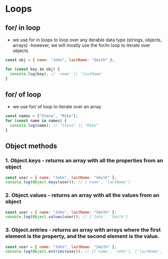 # Loops

## for/ in loop

- we use for in loops to loop over any iterable data type (strings, objects, arrays)
  -however, we will mostly use the for/in loop to iterate over objects

```javascript
const obj = { name: "John", lastName: "Smith" };

for (const key in obj) {
  console.log(key); // 'name' || 'lastName'
}
```

## for/ of loop

- we use for/ of loop to iterate over an array

```javascript
const names = ["Steve", "Mike"];
for (const name in names) {
  console.log(name); // "Steve" || "Mike"
}
```

## Object methods

### 1. Object.keys - returns an array with all the properties from an object

```javascript
const user = { name: "John", lastName: "Smith" };
console.log(Object.keys(user)); // ['name', 'lastName']
```

### 2. Object.values - returns an array with all the values from an object

```javascript
const user = { name: "John", lastName: "Smith" };
console.log(Object.values(user)); // ['John', 'Smith']
```

### 3. Object.entries - returns an array with arrays where the first element is the property, and the second element is the value.

```javascript
const user = { name: "John", lastName: "Smith" };
console.log(Object.entries(user)); // [['name', 'John'], ['lastName', 'Smith']]
```

